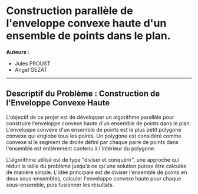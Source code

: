 # Construction parallèle de l'enveloppe convexe haute d'un ensemble de points dans le plan.

**Auteurs :**
- Jules PROUST
- Angel GEZAT

--- 

## Descriptif du Problème : Construction de l'Enveloppe Convexe Haute

L'objectif de ce projet est de développer un algorithme parallèle pour construire l'enveloppe convexe haute d'un ensemble de points dans le plan. L'enveloppe convexe d'un ensemble de points est le plus petit polygone convexe qui englobe tous les points. Un polygone est considéré comme convexe si le segment de droite défini par chaque paire de points dans l'ensemble est entièrement contenu à l'intérieur du polygone.

L'algorithme utilisé est de type "diviser et conquérir", une approche qui réduit la taille du problème jusqu'à ce qu'une solution puisse être calculée de manière simple. L'idée principale est de diviser l'ensemble de points en deux sous-ensembles, calculer l'enveloppe convexe haute pour chaque sous-ensemble, puis fusionner les résultats.

